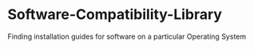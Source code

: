 # Software-Compatibility-Library
Finding installation guides for software on a particular Operating System
